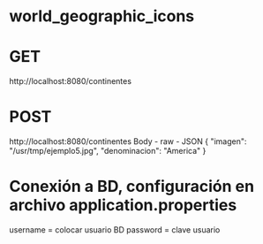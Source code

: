# world_geographic_icons

# GET
http://localhost:8080/continentes

# POST
http://localhost:8080/continentes
Body - raw - JSON
{
    "imagen": "/usr/tmp/ejemplo5.jpg",
    "denominacion": "America"
}

# Conexión a BD, configuración en archivo application.properties
username = colocar usuario BD
password = clave usuario

